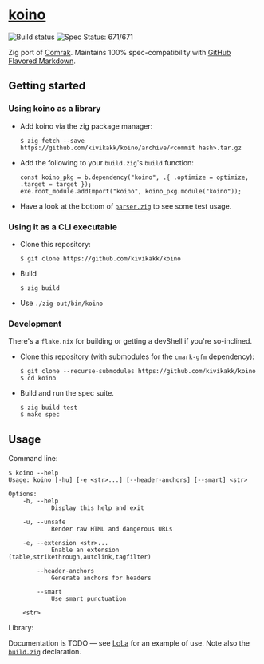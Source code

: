# [koino](https://github.com/kivikakk/koino)

![Build status](https://github.com/kivikakk/koino/workflows/Zig/badge.svg)
![Spec Status: 671/671](https://img.shields.io/badge/specs-671%2F671-brightgreen.svg)

Zig port of [Comrak](https://github.com/kivikakk/comrak).  Maintains 100% spec-compatibility with [GitHub Flavored Markdown](https://github.github.com/gfm/).


## Getting started

### Using koino as a library

* Add koino via the zig package manager:
  ```console
  $ zig fetch --save https://github.com/kivikakk/koino/archive/<commit hash>.tar.gz
  ```
 
* Add the following to your `build.zig`'s `build` function:
  ```zig
  const koino_pkg = b.dependency("koino", .{ .optimize = optimize, .target = target });
  exe.root_module.addImport("koino", koino_pkg.module("koino"));
  ```

* Have a look at the bottom of [`parser.zig`](https://github.com/kivikakk/koino/blob/main/src/parser.zig) to see some test usage.


### Using it as a CLI executable

* Clone this repository:
  ```console
  $ git clone https://github.com/kivikakk/koino
  ```
* Build
  ```console
  $ zig build
  ```
* Use `./zig-out/bin/koino`


### Development

There's a `flake.nix` for building or getting a devShell if you're so-inclined.

* Clone this repository (with submodules for the `cmark-gfm` dependency):
  ```console
  $ git clone --recurse-submodules https://github.com/kivikakk/koino
  $ cd koino
  ```

* Build and run the spec suite.

  ```console
  $ zig build test
  $ make spec
  ```


## Usage

Command line:

```console
$ koino --help
Usage: koino [-hu] [-e <str>...] [--header-anchors] [--smart] <str>

Options:
    -h, --help
            Display this help and exit

    -u, --unsafe
            Render raw HTML and dangerous URLs

    -e, --extension <str>...
            Enable an extension (table,strikethrough,autolink,tagfilter)

        --header-anchors
            Generate anchors for headers

        --smart
            Use smart punctuation

    <str>
```

Library:

Documentation is TODO — see [LoLa](https://github.com/MasterQ32/LoLa/blob/d02b0e6774fedbe07276d8af51e1a305cc58fb34/src/tools/render-md-page.zig#L157) for an example of use. Note also the [`build.zig`](https://github.com/MasterQ32/LoLa/blob/d02b0e6774fedbe07276d8af51e1a305cc58fb34/build.zig#L41-L50) declaration.

